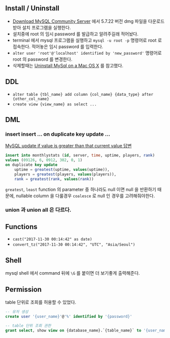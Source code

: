 ## Install / Uninstall

* [Download MySQL Community Server](https://dev.mysql.com/downloads/mysql/) 에서 5.7.22 버전 dmg 파일을 다운로드받아 설치 프로그램을 실행한다.
* 설치중에 root 의 임시 password 를 발급하고 알려주길래 적어놨다.
* terminal 에서 mysql 프로그램을 실행하고 `mysql -u root -p` 명령어로 root 로 접속한다. 적어놓은 임시 password 를 입력한다.
* `alter user 'root'@'localhost' identified by 'new_password'` 명령어로 root 의 password 를 변경한다.
* 삭제할때는 [Uninstall MySql on a Mac OS X](https://community.jaspersoft.com/wiki/uninstall-mysql-mac-os-x) 를 참고했다.

## DDL

* `alter table {tbl_name} add column {col_name} {data_type} after {other_col_name}`
* `create view {view_name} as select ...`

## DML

### insert insert ... on duplicate key update ...

[MySQL update if value is greater than that current value 답변](https://stackoverflow.com/a/10081527)

```sql
insert into monthlystats (id, server, time, uptime, players, rank) 
values (09126, 6, 0912, 302, 0, 1) 
on duplicate key update 
    uptime = greatest(uptime, values(uptime)), 
    players = greatest(players, values(players)),
    rank = greatest(rank, values(rank))
```

`greatest`, `least` function 의 parameter 중 하나라도 null 이면 null 을 반환하기 때문에, nullable column 을 다룰경우 `coalesce` 로 null 인 경우를 고려해줘야한다.

### union 과 union all 은 다르다.

## Functions

* `cast("2017-11-30 00:14:42" as date)`
* `convert_tz("2017-11-30 00:14:42", "UTC", "Asia/Seoul")`

## Shell

mysql shell 에서 command 뒤에 `\G` 를 붙이면 더 보기좋게 출력해준다.

## Permission

table 단위로 조회를 허용할 수 있었다.

```sql
-- 유저 생성
create user '{user_name}'@'%' identified by '{password}'

-- table 단위 조회 권한
grant select, show view on {database_name}.`{table_name}` to '{user_name}'@'%'
```

